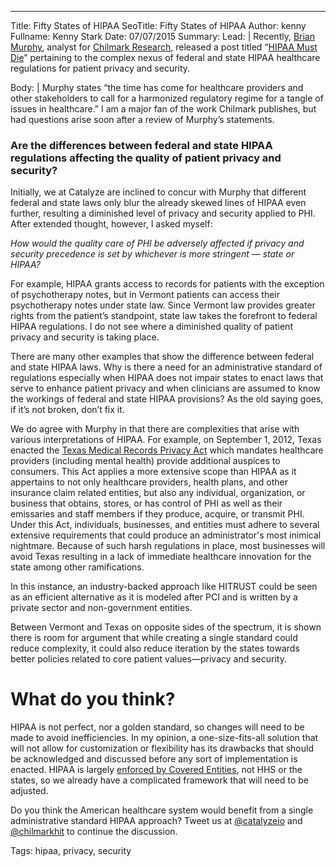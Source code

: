 ---
Title: Fifty States of HIPAA
SeoTitle: Fifty States of HIPAA
Author: kenny
Fullname: Kenny Stark
Date: 07/07/2015
Summary: 
Lead: |
Recently, [Brian Murphy](http://www.chilmarkresearch.com/about/team/), analyst for [Chilmark Research](http://www.chilmarkresearch.com/), released a post titled “[HIPAA Must Die](http://www.chilmarkresearch.com/2015/06/18/hipaa-must-die/)” pertaining to the complex nexus of federal and state HIPAA healthcare regulations for patient privacy and security.

Body: |
Murphy states “the time has come for healthcare providers and other stakeholders to call for a harmonized regulatory regime for a tangle of issues in healthcare.” I am a major fan of the work Chilmark publishes, but had questions arise soon after a review of Murphy’s statements.

### Are the differences between federal and state HIPAA regulations affecting the quality of patient privacy and security?

Initially, we at Catalyze are inclined to concur with Murphy that different federal and state laws only blur the already skewed lines of HIPAA even further, resulting a diminished level of privacy and security applied to PHI. After extended thought, however, I asked myself:

_How would the quality care of PHI be adversely affected if privacy and security precedence is set by whichever is more stringent — state or HIPAA?_

For example, HIPAA grants access to records for patients with the exception of psychotherapy notes, but in Vermont patients can access their psychotherapy notes under state law. Since Vermont law provides greater rights from the patient’s standpoint, state law takes the forefront to federal HIPAA regulations. I do not see where a diminished quality of patient privacy and security is taking place. 

There are many other examples that show the difference between federal and state HIPAA laws. Why is there a need for an administrative standard of regulations especially when HIPAA does not impair states to enact laws that serve to enhance patient privacy and when clinicians are assumed to know the workings of federal and state HIPAA provisions? As the old saying goes, if it’s not broken, don’t fix it.

We do agree with Murphy in that there are complexities that arise with various interpretations of HIPAA. For example, on September 1, 2012, Texas enacted the [Texas Medical Records Privacy Act](http://www.statutes.legis.state.tx.us/Docs/HS/htm/HS.181.htm) which mandates healthcare providers (including mental health) provide additional auspices to consumers. This Act applies a more extensive scope than HIPAA as it appertains to not only healthcare providers, health plans, and other insurance claim related entities, but also any individual, organization, or business that obtains, stores, or has control of PHI as well as their emissaries and staff members if they produce, acquire, or transmit PHI. Under this Act, individuals, businesses, and entities must adhere to several extensive requirements that could produce an administrator's most inimical nightmare. Because of such harsh regulations in place, most businesses will avoid Texas resulting in a lack of immediate healthcare innovation for the state among other ramifications.

In this instance, an industry-backed approach like HITRUST could be seen as an efficient alternative as it is modeled after PCI and is written by a private sector and non-government entities.

Between Vermont and Texas on opposite sides of the spectrum, it is shown there is room for argument that while creating a single standard could reduce complexity, it could also reduce iteration by the states towards better policies related to core patient values—privacy and security.

# What do you think?

HIPAA is not perfect, nor a golden standard, so changes will need to be made to avoid inefficiencies. In my opinion, a one-size-fits-all solution that will not allow for customization or flexibility has its drawbacks that should be acknowledged and discussed before any sort of implementation is enacted. HIPAA is largely [enforced by Covered Entities](https://catalyze.io/blog/whos-really-interpreting-and-enforcing-hipaa-for-startups), not HHS or the states, so we already have a complicated framework that will need to be adjusted.

Do you think the American healthcare system would benefit from a single administrative standard HIPAA approach? Tweet us at [@catalyzeio](https://twitter.com/catalyzeio) and [@chilmarkhit](https://twitter.com/chilmarkhit) to continue the discussion.

Tags: hipaa, privacy, security